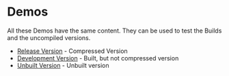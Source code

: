 # Demos

All these Demos have the same content. They can be used to test the Builds and the uncompiled versions. 

* [Release Version](../../examples/release.html) - Compressed Version
* [Development Version](../../examples/dev.html) - Built, but not compressed version
* [Unbuilt Version](../../examples/unbuilt.html) - Unbuilt version
